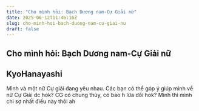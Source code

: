 ```yaml
---
title: "Cho mình hỏi: Bạch Dương nam-Cự Giải nữ"
date: 2025-06-12T11:46:16Z
slug: cho-minh-hoi-bach-duong-nam-cu-giai-nu
draft: false
---
```


## Cho mình hỏi: Bạch Dương nam-Cự Giải nữ

## KyoHanayashi

Mình và một nữ Cự giải đang yêu nhau. Các bạn có thể góp ý giúp mình về nữ Cự Giải dc hok? CG có chung thủy, có bao h lừa dối hok? Mình thì mình chỉ sợ nhất điều này thôi ah